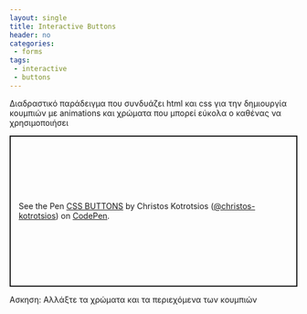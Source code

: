 ```yaml
---
layout: single
title: Interactive Buttons
header: no
categories:
 - forms
tags:
 - interactive
 - buttons
---
```


Διαδραστικό παράδειγμα που συνδυάζει html και css για την δημιουργία κουμπιών με animations και χρώματα που μπορεί εύκολα ο καθένας να χρησιμοποιήσει
<p class="codepen" data-height="265" data-theme-id="light" data-default-tab="result" data-user="christos-kotrotsios" data-slug-hash="PoPLYZb" style="height: 265px; box-sizing: border-box; display: flex; align-items: center; justify-content: center; border: 2px solid; margin: 1em 0; padding: 1em;" data-pen-title="CSS BUTTONS">
  <span>See the Pen <a href="https://codepen.io/christos-kotrotsios/pen/PoPLYZb">
  CSS BUTTONS</a> by Christos Kotrotsios (<a href="https://codepen.io/christos-kotrotsios">@christos-kotrotsios</a>)
  on <a href="https://codepen.io">CodePen</a>.</span>
</p>
<script async src="https://static.codepen.io/assets/embed/ei.js"></script>
Ασκηση: Αλλάξτε τα χρώματα και τα περιεχόμενα των κουμπιών
